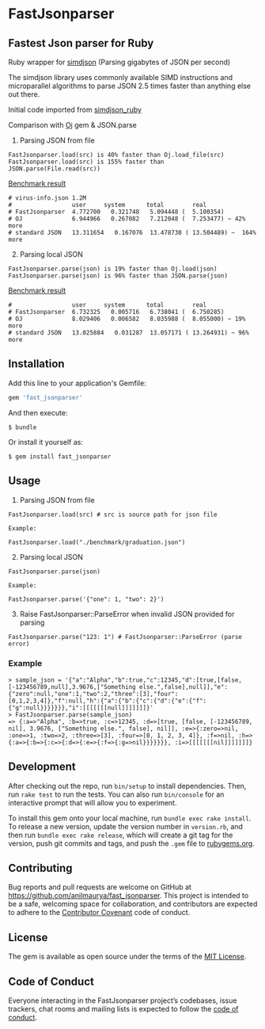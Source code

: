 # FastJsonparser

## Fastest Json parser for Ruby

Ruby wrapper for [simdjson](https://simdjson.org) (Parsing gigabytes of JSON per second)

The simdjson library uses commonly available SIMD instructions and microparallel algorithms to parse JSON 2.5 times faster than anything else out there.

Initial code imported from [simdjson_ruby](https://github.com/saka1/simdjson_ruby)

Comparison with [Oj](https://github.com/ohler55/oj) gem & JSON.parse

1. Parsing JSON from file
```
FastJsonparser.load(src) is 40% faster than Oj.load_file(src)
FastJsonparser.load(src) is 155% faster than JSON.parse(File.read(src))
```
[Benchmark result](https://github.com/anilmaurya/fast_jsonparser/blob/master/benchmark/file_benchmark.rb)

```
# virus-info.json 1.2M
#                 user     system      total        real
# FastJsonparser  4.772700   0.321748   5.094448 (  5.100354)
# OJ              6.944966   0.267082   7.212048 (  7.253477) ~ 42% more
# standard JSON   13.311654   0.167076  13.478730 ( 13.504489) ~  164% more
```

2. Parsing local JSON
```
FastJsonparser.parse(json) is 19% faster than Oj.load(json)
FastJsonparser.parse(json) is 96% faster than JSON.parse(json)
```
[Benchmark result](https://github.com/anilmaurya/fast_jsonparser/blob/master/benchmark/json_benchmark.rb)
```
#                 user     system      total        real
# FastJsonparser  6.732325   0.005716   6.738041 (  6.750285)
# OJ              8.029406   0.006582   8.035988 (  8.055000) ~ 19% more
# standard JSON   13.025884   0.031287  13.057171 ( 13.264931) ~ 96% more
```

## Installation

Add this line to your application's Gemfile:

```ruby
gem 'fast_jsonparser'
```

And then execute:

    $ bundle

Or install it yourself as:

    $ gem install fast_jsonparser

## Usage

1. Parsing JSON from file

```
FastJsonparser.load(src) # src is source path for json file

Example:

FastJsonparser.load("./benchmark/graduation.json")

```

2. Parsing local JSON

```
FastJsonparser.parse(json)

Example:

FastJsonparser.parse('{"one": 1, "two": 2}')

```

3. Raise FastJsonparser::ParseError when invalid JSON provided for parsing

```
FastJsonparser.parse("123: 1") # FastJsonparser::ParseError (parse error)
```

### Example

```
> sample_json = '{"a":"Alpha","b":true,"c":12345,"d":[true,[false,[-123456789,null],3.9676,["Something else.",false],null]],"e":{"zero":null,"one":1,"two":2,"three":[3],"four":[0,1,2,3,4]},"f":null,"h":{"a":{"b":{"c":{"d":{"e":{"f":{"g":null}}}}}}},"i":[[[[[[[null]]]]]]]}'
> FastJsonparser.parse(sample_json)
=> {:a=>"Alpha", :b=>true, :c=>12345, :d=>[true, [false, [-123456789, nil], 3.9676, ["Something else.", false], nil]], :e=>{:zero=>nil, :one=>1, :two=>2, :three=>[3], :four=>[0, 1, 2, 3, 4]}, :f=>nil, :h=>{:a=>{:b=>{:c=>{:d=>{:e=>{:f=>{:g=>nil}}}}}}}, :i=>[[[[[[[nil]]]]]]]} 
```
## Development

After checking out the repo, run `bin/setup` to install dependencies. Then, run `rake test` to run the tests. You can also run `bin/console` for an interactive prompt that will allow you to experiment.

To install this gem onto your local machine, run `bundle exec rake install`. To release a new version, update the version number in `version.rb`, and then run `bundle exec rake release`, which will create a git tag for the version, push git commits and tags, and push the `.gem` file to [rubygems.org](https://rubygems.org).

## Contributing

Bug reports and pull requests are welcome on GitHub at https://github.com/anilmaurya/fast_jsonparser. This project is intended to be a safe, welcoming space for collaboration, and contributors are expected to adhere to the [Contributor Covenant](http://contributor-covenant.org) code of conduct.

## License

The gem is available as open source under the terms of the [MIT License](https://opensource.org/licenses/MIT).

## Code of Conduct

Everyone interacting in the FastJsonparser project’s codebases, issue trackers, chat rooms and mailing lists is expected to follow the [code of conduct](https://github.com/anilmaurya/fast_jsonparser/blob/master/CODE_OF_CONDUCT.md).
